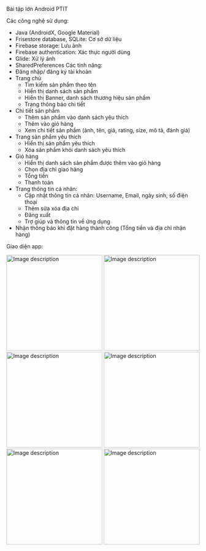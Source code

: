 Bài tập lớn Android PTIT

Các công nghệ sử dụng:
- Java (AndroidX, Google Material)
- Frisestore database, SQLite: Cơ sở dữ liệu
- Firebase storage: Lưu ảnh
- Firebase authentication: Xác thực người dùng
- Glide: Xử lý ảnh 	
- SharedPreferences
Các tính năng:
- Đăng nhập/ đăng ký tài khoản
- Trang chủ
  + Tìm kiếm sản phẩm theo tên
  + Hiển thị danh sách sản phẩm
  + Hiển thị Banner, danh sách thương hiệu sản phẩm
  + Trang thông báo chi tiết
- Chi tiết sản phẩm
  + Thêm sản phẩm vào danh sách yêu thích
  + Thêm vào giỏ hàng 
  + Xem chi tiết sản phẩm (ảnh, tên, giá, rating, size, mô tả, đánh giá) 
- Trang sản phẩm yêu thích
  + Hiển thị sản phẩm yêu thích
  + Xóa sản phẩm khỏi danh sách yêu thích
- Giỏ hàng
  + Hiển thị danh sách sản phẩm được thêm vào giỏ hàng
  + Chọn địa chỉ giao hàng
  + Tổng tiền
  + Thanh toán
- Trang thông tin cá nhân:
  + Cập nhật thông tin cá nhân: Username, Email, ngày sinh, số điện thoại
  + Thêm sửa xóa địa chỉ
  + Đăng xuất
  + Trợ giúp và thông tin về ứng dụng
-	Nhận thông báo khi đặt hàng thành công (Tổng tiền và địa chỉ nhận hàng)

Giao diện app:

<img src="https://github.com/B20DCCN624/BTL_Android_Shopping_Online/assets/85285634/fdd55f7a-aecb-4033-8bbf-f6c0e5f34fc2" alt="Image description" width="250"/>
<img src="https://github.com/B20DCCN624/BTL_Android_Shopping_Online/assets/85285634/9f65c0bc-7a22-45d5-af30-8d825e222688" alt="Image description" width="250"/>
<img src="https://github.com/B20DCCN624/BTL_Android_Shopping_Online/assets/85285634/479be1ce-12a9-4f47-9773-d2901dbc1508" alt="Image description" width="250"/>
<img src="https://github.com/B20DCCN624/BTL_Android_Shopping_Online/assets/85285634/996dc294-fb4e-409e-b95f-aa0f6c9bdb07" alt="Image description" width="250"/>
<img src="https://github.com/B20DCCN624/BTL_Android_Shopping_Online/assets/85285634/42d24dbd-7330-440f-a2f5-6d523f30384c" alt="Image description" width="250"/>
<img src="https://github.com/B20DCCN624/BTL_Android_Shopping_Online/assets/85285634/7b4a2599-2fd4-4847-8673-981b168b658f" alt="Image description" width="250"/>





